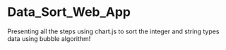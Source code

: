 # Data_Sort_Web_App
Presenting all the steps using chart.js to sort the integer and string types data using bubble algorithm!
